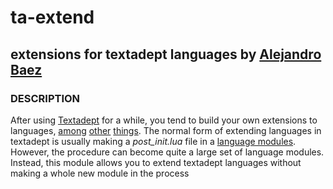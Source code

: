 # ta-extend
## extensions for textadept languages by [Alejandro Baez][1]

### DESCRIPTION
After using [Textadept][2] for a while, you tend to build your own extensions
to languages, [among][3] [other][4] [things][5].
The normal form of extending languages in textadept is usually making a
*post_init.lua* file in a [language modules][6]. However, the procedure
can become quite a large set of language modules. Instead, this module
allows you to extend textadept languages without making a whole new module
in the process


[1]: https://twitter.com/a_baez
[2]: http://foicica.com/textadept/
[3]: https://bitbucket.org/a_baez/ta-common
[4]: https://bitbucket.org/a_baez/ta-rust
[5]: https://bitbucket.org/a_baez/ta-moonscript
[6]: http://foicica.com/textadept/manual.html#Modules

